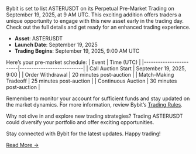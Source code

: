 Bybit is set to list ASTERUSDT on its Perpetual Pre-Market Trading on September 19, 2025, at 9 AM UTC. This exciting addition offers traders a unique opportunity to engage with this new asset early in the trading day. Check out the full details and get ready for an enhanced trading experience.

- **Asset**: ASTERUSDT
- **Launch Date**: September 19, 2025
- **Trading Begins**: September 19, 2025, 9:00 AM UTC

Here’s your pre-market schedule:
| Event                  | Time (UTC)                |
|------------------------|---------------------------|
| Call Auction Start     | September 19, 2025, 9:00  |
| Order Withdrawal       | 20 minutes post-auction   |
| Match-Making Tradeoff  | 25 minutes post-auction   |
| Continuous Auction     | 30 minutes post-auction   |

Remember to monitor your account for sufficient funds and stay updated on the market dynamics. For more information, review Bybit’s [Trading Rules](https://www.bybit.com/en/help-center/article/User-Agreement-for-Pre-Market-Trading).

Why not dive in and explore new trading strategies? Trading ASTERUSDT could diversify your portfolio and offer exciting opportunities.

Stay connected with Bybit for the latest updates. Happy trading!

[Read More →](https://chain-base.xyz/bybit-announces-asterusdt-listing-on-perpetual-pre-market-trading)